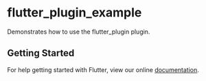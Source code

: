 # flutter_plugin_example

Demonstrates how to use the flutter_plugin plugin.

## Getting Started

For help getting started with Flutter, view our online
[documentation](https://flutter.io/).
